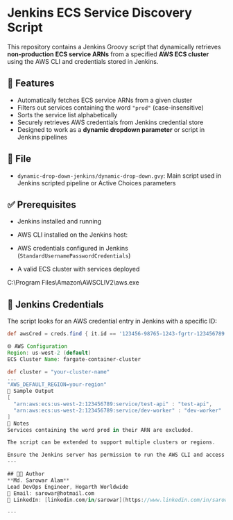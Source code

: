 # Jenkins ECS Service Discovery Script

This repository contains a Jenkins Groovy script that dynamically retrieves **non-production ECS service ARNs** from a specified **AWS ECS cluster** using the AWS CLI and credentials stored in Jenkins.

## 🔧 Features

- Automatically fetches ECS service ARNs from a given cluster
- Filters out services containing the word `"prod"` (case-insensitive)
- Sorts the service list alphabetically
- Securely retrieves AWS credentials from Jenkins credential store
- Designed to work as a **dynamic dropdown parameter** or script in Jenkins pipelines

## 📁 File

- `dynamic-drop-down-jenkins/dynamic-drop-down.gvy`: Main script used in Jenkins scripted pipeline or Active Choices parameters

## ✅ Prerequisites

- Jenkins installed and running
- AWS CLI installed on the Jenkins host:

- AWS credentials configured in Jenkins (`StandardUsernamePasswordCredentials`)
- A valid ECS cluster with services deployed

C:\Program Files\Amazon\AWSCLIV2\aws.exe

## 🔐 Jenkins Credentials

The script looks for an AWS credential entry in Jenkins with a specific ID:
```groovy
def awsCred = creds.find { it.id == '123456-98765-1243-fgrtr-123456789' }

🌐 AWS Configuration
Region: us-west-2 (default)
ECS Cluster Name: fargate-container-cluster

def cluster = "your-cluster-name"
...
"AWS_DEFAULT_REGION=your-region"
🧪 Sample Output
[
  "arn:aws:ecs:us-west-2:123456789:service/test-api" : "test-api",
  "arn:aws:ecs:us-west-2:123456789:service/dev-worker" : "dev-worker"
]
📝 Notes
Services containing the word prod in their ARN are excluded.

The script can be extended to support multiple clusters or regions.

Ensure the Jenkins server has permission to run the AWS CLI and access the ECS cluster.
---

## 🧑‍💻 Author
**Md. Sarowar Alam**  
Lead DevOps Engineer, Hogarth Worldwide  
📧 Email: sarowar@hotmail.com  
🔗 LinkedIn: [linkedin.com/in/sarowar](https://www.linkedin.com/in/sarowar/)

---